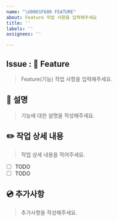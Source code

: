 ```yaml
---
name: "\U0001F680 FEATURE"
about: Feature 작업 사항을 입력해주세요
title: ''
labels: ''
assignees: ''

---
```


## Issue : 🚀 Feature
> Feature(기능) 작업 사항을 입력해주세요.

## 📝 설명
> 기능에 대한 설명을 작성해주세요.

## ✏️ 작업 상세 내용
> 작업 상세 내용을 적어주세요.
- [ ] TODO
- [ ] TODO

## 💿 추가사항
> 추가사항을 작성해주세요.
